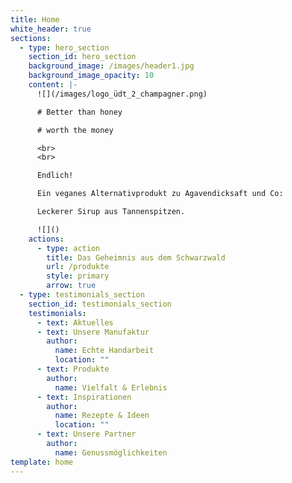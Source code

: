 ```yaml
---
title: Home
white_header: true
sections:
  - type: hero_section
    section_id: hero_section
    background_image: /images/header1.jpg
    background_image_opacity: 10
    content: |-
      ![](/images/logo_üdt_2_champagner.png)

      # Better than honey

      # worth the money

      <br>
      <br>

      Endlich!

      Ein veganes Alternativprodukt zu Agavendicksaft und Co:

      Leckerer Sirup aus Tannenspitzen.

      ![]()
    actions:
      - type: action
        title: Das Geheimnis aus dem Schwarzwald
        url: /produkte
        style: primary
        arrow: true
  - type: testimonials_section
    section_id: testimonials_section
    testimonials:
      - text: Aktuelles
      - text: Unsere Manufaktur
        author:
          name: Echte Handarbeit
          location: ""
      - text: Produkte
        author:
          name: Vielfalt & Erlebnis
      - text: Inspirationen
        author:
          name: Rezepte & Ideen
          location: ""
      - text: Unsere Partner
        author:
          name: Genussmöglichkeiten
template: home
---
```

